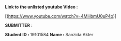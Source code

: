 **Link to the unlisted youtube Video :**

[(https://www.youtube.com/watch?v=4MHbmU0uP4o)]

**SUBMITTER** :

**Student ID :** 19101584   **Name :** Sanzida Akter
